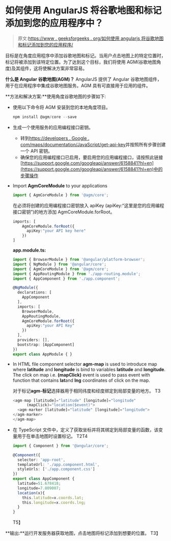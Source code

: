 # 如何使用 AngularJS 将谷歌地图和标记添加到您的应用程序中？

> 原文:[https://www . geeksforgeeks . org/如何使用 angularjs 将谷歌地图和标记添加到您的应用程序/](https://www.geeksforgeeks.org/how-to-add-google-map-and-marker-to-your-application-using-angularjs/)

目标是在角度应用程序中添加谷歌地图和标记。当用户点击地图上的特定位置时，标记将被添加到该特定位置。为了达到这个目标，我们将使用 AGM(谷歌地图角度)及其组件，这将使解决方案非常容易。

**什么是 Angular 谷歌地图(AGM)？**
AngularJS 提供了 Angular 谷歌地图组件，用于在应用程序中集成谷歌地图服务。AGM 具有可直接用于应用的组件。

**方法和解决方案:**使用角度谷歌地图的步骤如下:

*   使用以下命令将 AGM 安装到您的本地角度项目。

    ```ts
    npm install @agm/core --save
    ```

*   生成一个使用服务的应用编程接口密钥。
    *   转到[https://developers . Google . com/maps/documentation/JavaScript/get-api-key](https://developers.google.com/maps/documentation/javascript/get-api-key)并按照所有步骤创建一个 API 密钥。
    *   确保您的应用编程接口已启用，要启用您的应用编程接口，请按照此链接[https://support.google.com/googleapi/answer/6158841?hl=en](https://support.google.com/googleapi/answer/6158841?hl=en)中的步骤操作
*   Import **AgmCoreModule** to your applications

    ```ts
    import { AgmCoreModule } from '@agm/core';
    ```

    在必须将创建的应用编程接口密钥放入 apiKey (apiKey:“这里是您的应用编程接口密钥”)的地方添加 AgmCoreModule.forRoot。

    ```ts
    imports: [
        AgmCoreModule.forRoot({
          apiKey:"your API key here"
        })
    ]

    ```

    **app.module.ts:**

    ```ts
    import { BrowserModule } from '@angular/platform-browser';
    import { NgModule } from '@angular/core';
    import { AgmCoreModule } from '@agm/core';
    import { AppRoutingModule } from './app-routing.module';
    import { AppComponent } from './app.component';

    @NgModule({
      declarations: [
        AppComponent
      ],
      imports: [
        BrowserModule,
        AppRoutingModule,
        AgmCoreModule.forRoot({
          apiKey:"your API Key"
        })
      ],
      providers: [],
      bootstrap: [AppComponent]
    })
    export class AppModule { }
    ```

*   In HTML file component selector **agm-map** is used to introduce map where **latitude** and **longitude** is bind to variables **latitude** and **longitude**. The click on map i.e. **(mapClick)** event is used to pass event with function that contains **lat**and **lng** coordinates of click on the map.

    对于标记**agm-标记**选择器用于相同纬度和经度绑定到局部变量的地方。
    T3

    ```ts
    <agm-map [latitude]="latitude" [longitude]="longitude" 
          (mapClick)="location($event)">
      <agm-marker [latitude]="latitude" [longitude]="longitude">
    </agm-marker>
    </agm-map>
    ```

*   在 TypeScript 文件中，定义了获取坐标并将其绑定到局部变量的函数，该变量用于在单击地图时设置标记。
    T2T4

    ```ts
    import { Component } from '@angular/core';

    @Component({
      selector: 'app-root',
      templateUrl: './app.component.html',
      styleUrls: ['./app.component.css']
    })
    export class AppComponent {
      latitude=51.678418;
      longitude=7.809007;
      location(x){
        this.latitude=x.coords.lat;
        this.longitude=x.coords.lng;
      }
    }
    ```

    T5】

**输出:**运行开发服务器获取地图，点击地图将标记添加到想要的位置。
T3】